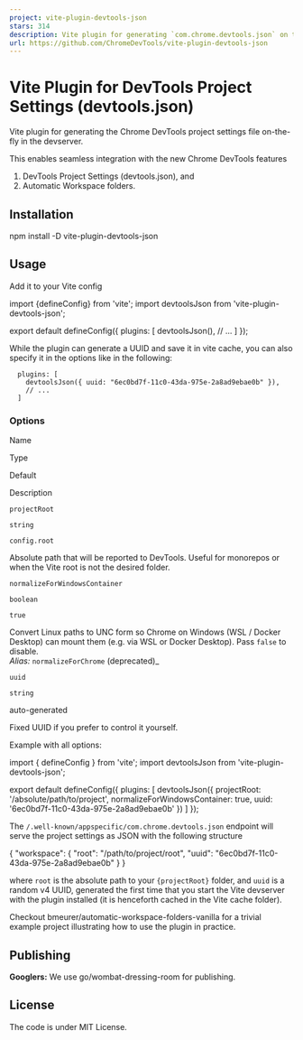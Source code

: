 ```yaml
---
project: vite-plugin-devtools-json
stars: 314
description: Vite plugin for generating `com.chrome.devtools.json` on the fly in the devserver.
url: https://github.com/ChromeDevTools/vite-plugin-devtools-json
---
```


Vite Plugin for DevTools Project Settings (devtools.json)
=========================================================

Vite plugin for generating the Chrome DevTools project settings file on-the-fly in the devserver.

This enables seamless integration with the new Chrome DevTools features

1.  DevTools Project Settings (devtools.json), and
2.  Automatic Workspace folders.

Installation
------------

npm install -D vite-plugin-devtools-json

Usage
-----

Add it to your Vite config

import {defineConfig} from 'vite';
import devtoolsJson from 'vite-plugin-devtools-json';

export default defineConfig({
  plugins: \[
    devtoolsJson(),
    // ...
  \]
});

While the plugin can generate a UUID and save it in vite cache, you can also specify it in the options like in the following:

```
  plugins: [
    devtoolsJson({ uuid: "6ec0bd7f-11c0-43da-975e-2a8ad9ebae0b" }),
    // ...
  ]
```

### Options

Name

Type

Default

Description

`projectRoot`

`string`

`config.root`

Absolute path that will be reported to DevTools. Useful for monorepos or when the Vite root is not the desired folder.

`normalizeForWindowsContainer`

`boolean`

`true`

Convert Linux paths to UNC form so Chrome on Windows (WSL / Docker Desktop) can mount them (e.g. via WSL or Docker Desktop). Pass `false` to disable.  
_Alias:_ `normalizeForChrome` (deprecated)\_

`uuid`

`string`

auto-generated

Fixed UUID if you prefer to control it yourself.

Example with all options:

import { defineConfig } from 'vite';
import devtoolsJson from 'vite-plugin-devtools-json';

export default defineConfig({
  plugins: \[
    devtoolsJson({
      projectRoot: '/absolute/path/to/project',
      normalizeForWindowsContainer: true,
      uuid: '6ec0bd7f-11c0-43da-975e-2a8ad9ebae0b'
    })
  \]
});

The `/.well-known/appspecific/com.chrome.devtools.json` endpoint will serve the project settings as JSON with the following structure

{
  "workspace": {
    "root": "/path/to/project/root",
    "uuid": "6ec0bd7f-11c0-43da-975e-2a8ad9ebae0b"
  }
}

where `root` is the absolute path to your `{projectRoot}` folder, and `uuid` is a random v4 UUID, generated the first time that you start the Vite devserver with the plugin installed (it is henceforth cached in the Vite cache folder).

Checkout bmeurer/automatic-workspace-folders-vanilla for a trivial example project illustrating how to use the plugin in practice.

Publishing
----------

**Googlers:** We use go/wombat-dressing-room for publishing.

License
-------

The code is under MIT License.
